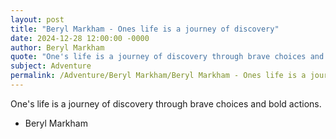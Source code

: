 ```yaml
---
layout: post
title: "Beryl Markham - Ones life is a journey of discovery"
date: 2024-12-28 12:00:00 -0000
author: Beryl Markham
quote: "One's life is a journey of discovery through brave choices and bold actions."
subject: Adventure
permalink: /Adventure/Beryl Markham/Beryl Markham - Ones life is a journey of discovery
---
```


One's life is a journey of discovery through brave choices and bold actions.

- Beryl Markham
